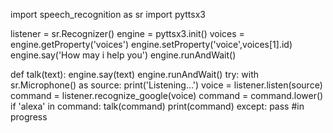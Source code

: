 import speech_recognition as sr
import pyttsx3

listener = sr.Recognizer()
engine = pyttsx3.init()
voices = engine.getProperty('voices')
engine.setProperty('voice',voices[1].id)
engine.say('How may i help you')
engine.runAndWait()

def talk(text):
    engine.say(text)
    engine.runAndWait()
try:
    with sr.Microphone() as source:
        print('Listening...')
        voice = listener.listen(source)
        command = listener.recognize_google(voice)
        command = command.lower()
        if 'alexa' in command:
            talk(command)
            print(command)
except:
    pass
#in progress

